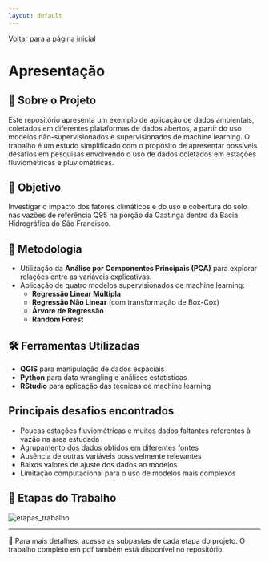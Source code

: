 ```yaml
---
layout: default
---
```


[Voltar para a página inicial](/)

# Apresentação

## 📌 Sobre o Projeto
Este repositório apresenta um exemplo de aplicação de dados ambientais, coletados em diferentes plataformas de dados abertos, a partir do uso modelos não-supervisionados e supervisionados de machine learning.
O trabalho é um estudo simplificado com o propósito de apresentar possíveis desafios em pesquisas envolvendo o uso de dados coletados em estações fluviométricas e pluviométricas.

## 🎯 Objetivo
Investigar o impacto dos fatores climáticos e do uso e cobertura do solo nas vazões de referência Q95 na porção da Caatinga dentro da Bacia Hidrográfica do São Francisco.

## 🔬 Metodologia
- Utilização da **Análise por Componentes Principais (PCA)** para explorar relações entre as variáveis explicativas.
- Aplicação de quatro modelos supervisionados de machine learning:
  - **Regressão Linear Múltipla**
  - **Regressão Não Linear** (com transformação de Box-Cox)
  - **Árvore de Regressão**
  - **Random Forest**

## 🛠️ Ferramentas Utilizadas
- **QGIS** para manipulação de dados espaciais
- **Python** para data wrangling e análises estatísticas 
- **RStudio** para aplicação das técnicas de machine learning

## Principais desafios encontrados
- Poucas estações fluviométricas e muitos dados faltantes referentes à vazão na área estudada
- Agrupamento dos dados obtidos em diferentes fontes
- Ausência de outras variáveis possivelmente relevantes 
- Baixos valores de ajuste dos dados ao modelos
- Limitação computacional para o uso de modelos mais complexos   

## 🔄 Etapas do Trabalho
![etapas_trabalho](https://github.com/user-attachments/assets/cdb51093-4e44-4c89-94c3-998af869ce9b)

---

📂 Para mais detalhes, acesse as subpastas de cada etapa do projeto.
O trabalho completo em pdf também está disponível no repositório.
